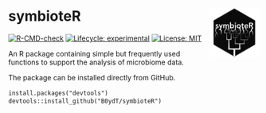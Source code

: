 # symbioteR <img src="logo.png" align="right" width="100" />

<!-- badges: start -->
[![R-CMD-check](https://github.com/B0ydT/symbioteR/actions/workflows/R-CMD-check.yaml/badge.svg)](https://github.com/B0ydT/symbioteR/actions/workflows/R-CMD-check.yaml)
[![Lifecycle: experimental](https://img.shields.io/badge/lifecycle-experimental-orange.svg)](https://lifecycle.r-lib.org/articles/stages.html#experimental)
[![License: MIT](https://img.shields.io/badge/license-MIT-blue.svg)](https://https://github.com/B0ydT/symbioteR/blob/master/LICENSE)
<!-- badges: end -->


An R package containing simple but frequently used functions to support the analysis of microbiome data.

The package can be installed directly from GitHub.

```
install.packages("devtools")
devtools::install_github("B0ydT/symbioteR")
```
